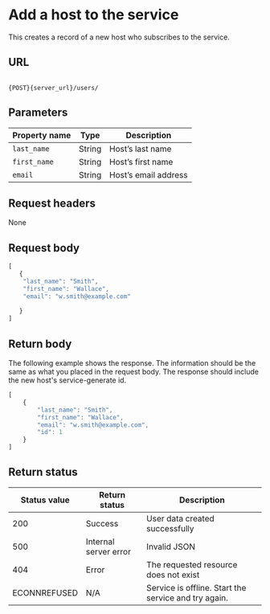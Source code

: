 # Add a host to the service

This creates a record of a new host who subscribes to the service.

## URL

```shell

{POST}{server_url}/users/
```

## Parameters

| Property name | Type | Description |
| ------------- | ----------- | ----------- |
| `last_name` | String | Host’s last name |
| `first_name` | String | Host’s first name|
| `email` | String |Host’s email address |

## Request headers

None

## Request body

```js
[
   {
    "last_name": "Smith",
    "first_name": "Wallace",
    "email": "w.smith@example.com"
    
   }
]
```

## Return body

The following example shows the response. The information should be the same as what you placed in the request body. The response should include the new host's service-generate id.

```js
[
    {
        "last_name": "Smith",
        "first_name": "Wallace",
        "email": "w.smith@example.com",
        "id": 1
    }
]
```

## Return status

| Status value | Return status | Description |
| ------------- | ----------- | ----------- |
| 200 | Success | User data created successfully |
| 500 | Internal server error | Invalid JSON |
| 404 | Error | The requested resource does not exist |
| ECONNREFUSED | N/A | Service is offline. Start the service and try again. |
